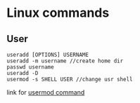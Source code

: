 # Linux commands  
## User 

```
useradd [OPTIONS] USERNAME
useradd -m username //create home dir  
passwd username
useradd -D
usermod -s SHELL USER //change usr shell

```
link for [usermod command](https://linuxize.com/post/usermod-command-in-linux/)
